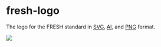 fresh-logo
==========
The logo for the FRESH standard in [SVG][svg], [AI][ai], and [PNG][png] format.

![][png]

[svg]: src/fresh-logo.ai
[ai]: src/fresh-logo.svg
[png]: src/fresh-logo.png
